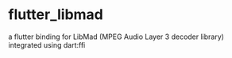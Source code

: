 # flutter_libmad
a flutter binding for LibMad (MPEG Audio Layer 3 decoder library) integrated using dart:ffi
